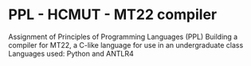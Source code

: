 # PPL - HCMUT - MT22 compiler
Assignment of Principles of Programming Languages (PPL)
Building a compiler for MT22, a C-like language for use in an undergraduate class
Languages used: Python and ANTLR4
